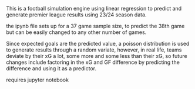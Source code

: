 This is a football simulation engine using linear regression to predict and generate premier league results using 23/24 season data.

the ipynb file sets up for a 37 game sample size, to predict the 38th game but can be easily changed to any other number of games.

Since expected goals are the predicted value, a poisson distribution is used to generate results through a random variate, however, in real life, teams deviate by their xG a lot, some more and some less than their xG, so future changes include factoring in the xG and GF difference by predicting the difference and using it as a predictor.

requires jupyter notebook
